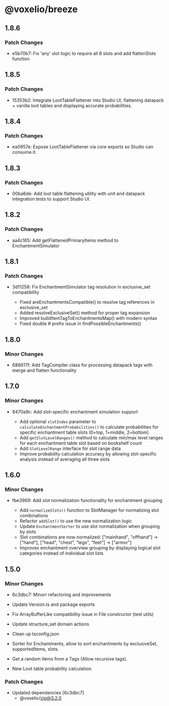 # @voxelio/breeze

## 1.8.6

### Patch Changes

- e5b70b7: Fix 'any' slot logic to require all 8 slots and add flattenSlots function

## 1.8.5

### Patch Changes

- 15353b2: Integrate LootTableFlattener into Studio UI, flattening datapack + vanilla loot tables and displaying accurate probabilities.

## 1.8.4

### Patch Changes

- ea0957e: Expose LootTableFlattener via core exports so Studio can consume it.

## 1.8.3

### Patch Changes

- 00ba6de: Add loot table flattening utility with unit and datapack integration tests to support Studio UI.

## 1.8.2

### Patch Changes

- aa4c165: Add getFlattenedPrimaryItems method to EnchantmentSimulator

## 1.8.1

### Patch Changes

- 3d11258: Fix EnchantmentSimulator tag resolution in exclusive_set compatibility

  - Fixed areEnchantmentsCompatible() to resolve tag references in exclusive_set
  - Added resolveExclusiveSet() method for proper tag expansion
  - Improved buildItemTagToEnchantmentsMap() with modern syntax
  - Fixed double # prefix issue in findPossibleEnchantments()

## 1.8.0

### Minor Changes

- 686617f: Add TagCompiler class for processing datapack tags with merge and flatten functionality

## 1.7.0

### Minor Changes

- 8470a9c: Add slot-specific enchantment simulation support

  - Add optional `slotIndex` parameter to `calculateEnchantmentProbabilities()` to calculate probabilities for specific enchantment table slots (0=top, 1=middle, 2=bottom)
  - Add `getSlotLevelRanges()` method to calculate min/max level ranges for each enchantment table slot based on bookshelf count
  - Add `SlotLevelRange` interface for slot range data
  - Improve probability calculation accuracy by allowing slot-specific analysis instead of averaging all three slots

## 1.6.0

### Minor Changes

- fbe3969: Add slot normalization functionality for enchantment grouping

  - Add `normalizeSlots()` function to SlotManager for normalizing slot combinations
  - Refactor `addSlot()` to use the new normalization logic
  - Update `EnchantmentSorter` to use slot normalization when grouping by slots
  - Slot combinations are now normalized: ["mainhand", "offhand"] → ["hand"], ["head", "chest", "legs", "feet"] → ["armor"]
  - Improves enchantment overview grouping by displaying logical slot categories instead of individual slot lists

## 1.5.0

### Minor Changes

- 6c3dbc7: Minorr refactoring and improvements

- Update Version.ts and package exports
- Fix ArrayBufferLike compatibility issue in File constructor (test utils)
- Update structure_set domain actions
- Clean up tsconfig.json
- Sorter for Enchantments, allow to sort enchantments by exclusiveSet, supportedItems, slots.
- Get a random items from a Tags (Allow recursive tags).
- New Loot table probability calculation.

### Patch Changes

- Updated dependencies [6c3dbc7]
  - @voxelio/zip@3.2.0
